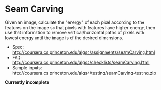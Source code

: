 Seam Carving
============

Given an image, calculate the "energy" of each pixel according to the features on the image so that pixels with features
have higher energy, then use that information to remove vertical/horizontal paths of pixels with lowest energy until the
image is of the desired dimensions.

* Spec: http://coursera.cs.princeton.edu/algs4/assignments/seamCarving.html
* FAQ: http://coursera.cs.princeton.edu/algs4/checklists/seamCarving.html
* Sample inputs: http://coursera.cs.princeton.edu/algs4/testing/seamCarving-testing.zip

**Currently incomplete**
